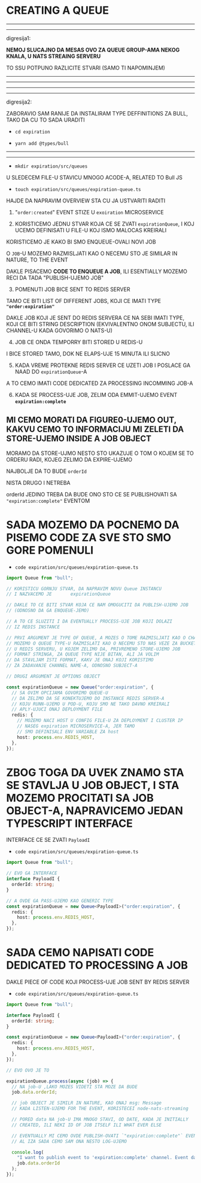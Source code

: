 # CREATING A QUEUE

***
***

digresija1:

**NEMOJ SLUCAJNO DA MESAS OVO ZA QUEUE GROUP-AMA NEKOG KNALA, U NATS STREAING SERVERU**

TO SSU POTPUNO RAZLICITE STVARI (SAMO TI NAPOMINJEM)

***
***

***
***

digresija2:

ZABORAVIO SAM RANIJE DA INSTALIRAM TYPE DEFFINITIONS ZA BULL, TAKO DA CU TO SADA URADITI

- `cd expiration`

- `yarn add @types/bull`

***
***


- `mkdir expiration/src/queues`

U SLEDECEM FILE-U STAVICU MNOGO ACODE-A, RELATED TO Bull JS

- `touch expiration/src/queues/expiration-queue.ts`

HAJDE DA NAPRAVIM OVERVIEW STA CU JA USTVARITI RADITI

1. "`order:created`" EVENT STIZE U `exoiration` MICROSERVICE

2. KORISTICEMO JEDNU STVAR KOJA CE SE ZVATI `expirationQueue`, I KOJ UCEMO DEFINISATI U FILE-U KOJ ISMO MALOCAS KREIRALI

KORISTICEMO JE KAKO BI SMO ENQUEUE-OVALI NOVI JOB

O `JOB`-U MOZEMO RAZMISLJATI KAO O NECEMU STO JE SIMILAR IN NATURE, TO THE EVENT

DAKLE PISACEMO **CODE TO ENQUEUE A JOB**, ILI ESENTIALLY MOZEMO RECI DA TADA "PUBLISH-UJEMO JOB"

3. POMENUTI JOB BICE SENT TO REDIS SERVER

TAMO CE BITI LIST OF DIFFERENT JOBS, KOJI CE IMATI TYPE **`"order:expiration"`**

DAKLE JOB KOJI JE SENT DO REDIS SERVERA CE NA SEBI IMATI TYPE, KOJI CE BITI STRING DESCRIPTION (EKVIVALENTNO ONOM SUBJECTU, ILI CHANNEL-U KADA GOVORIMO O NATS-U)

4. JOB CE ONDA TEMPORRY BITI STORED U REDIS-U

I BICE STORED TAMO, DOK NE ELAPS-UJE 15 MINUTA ILI SLICNO

5. KADA VREME PROTEKNE REDIS SERVER CE UZETI JOB I POSLACE GA NAAD DO `expirationQueue`-A

A TO CEMO IMATI CODE DEDICATED ZA PROCESSING INCOMMING JOB-A

6. KADA SE PROCESS-UJE JOB, ZELIM ODA EMMIT-UJEMO EVENT **`expiration:complete`**

## MI CEMO MORATI DA FIGURE0-UJEMO OUT, KAKVU CEMO TO INFORMACIJU MI ZELETI DA STORE-UJEMO INSIDE A JOB OBJECT

MORAMO DA STORE-UJMO NESTO STO UKAZUJE O TOM O KOJEM SE TO ORDERU RADI, KOJEG ZELIMO DA EXPIRE-UJEMO

NAJBOLJE DA TO BUDE `orderId`

NISTA DRUGO I NETREBA

orderId JEDINO TREBA DA BUDE ONO STO CE SE PUBLISHOVATI SA `"expiration:complete"` EVENTOM

# SADA MOZEMO DA POCNEMO DA PISEMO CODE ZA SVE STO SMO GORE POMENULI

- `code expiration/src/queues/expiration-queue.ts`

```ts
import Queue from "bull";

// KORISTICU GORNJU STVAR, DA NAPRAVIM NOVU Queue INSTANCU
// I NAZVACEMO JE       expirationQueue

// DAKLE TO CE BITI STVAR KOJA CE NAM OMOGUCITI DA PUBLISH-UJEMO JOB
// (ODNOSNO DA GA ENQUEUE-JEMO)

// A TO CE SLUZITI I DA EVENTUALLY PROCESS-UJE JOB KOJI DOLAZI
// IZ REDIS INSTANCE

// PRVI ARGUMENT JE TYPE OF QUEUE, A MOZES O TOME RAZMISLJATI KAO O CHANNEL NAME-U
// MOZEMO O QUEUE TYPE-U RAZMISLATI KAO O NECEMU STO NAS VEZE ZA BUCKET
// U REDIS SERVERU, U KOJEM ZELIMO DA, PRIVREMENO STORE-UJEMO JOB
// FORMAT STRINGA, ZA QUEUE TYPE NIJE BITAN, ALI JA VOLIM
// DA STAVLJAM ISTI FORMAT, KAKV JE ONAJ KOJI KORISTIMO
// ZA ZADAVANJE CHANNEL NAME-A, ODNOSNO SUBJECT-A

// DRUGI ARGUMENT JE OPTIONS OBJECT

const expirationQueue = new Queue("order:expiration", {
  // SA OVIM OPCIJAMA GOVORIMO QUEUE-U
  // DA ZELIMO DA SE KONEKTUJEMO DO INSTANCE REDIS SERVER-A
  // KOJU RUNN-UJEMO U POD-U, KOJU SMO NE TAKO DAVNO KREIRALI
  // APLY-UJUCI ONAJ DEPLOYMENT FILE
  redis: {
    // MOZEMO NACI HOST U CONFIG FILE-U ZA DEPLOYMENT I CLUSTER IP
    // NASEG expiration MICROSERVICE-A, JER TAMO
    // SMO DEFINISALI ENV VARIABLE ZA host
    host: process.env.REDIS_HOST,
  },
});

```

# ZBOG TOGA DA UVEK ZNAMO STA SE STAVLJA U JOB OBJECT, I STA MOZEMO PROCITATI SA JOB OBJECT-A, NAPRAVICEMO JEDAN TYPESCRIPT INTERFACE

INTERFACE CE SE ZVATI `PayloadI`

- `code expiration/src/queues/expiration-queue.ts`

```ts
import Queue from "bull";

// EVO GA INTERFACE
interface PayloadI {
  orderId: string;
}

// A OVDE GA PASS-UJEMO KAO GENERIC TYPE
const expirationQueue = new Queue<PayloadI>("order:expiration", {
  redis: {
    host: process.env.REDIS_HOST,
  },
});
```

# SADA CEMO NAPISATI CODE DEDICATED TO PROCESSING A JOB

DAKLE PIECE OF CODE KOJI PROCESS-UJE JOB SENT BY REDIS SERVER

- `code expiration/src/queues/expiration-queue.ts`

```ts
import Queue from "bull";

interface PayloadI {
  orderId: string;
}

const expirationQueue = new Queue<PayloadI>("order:expiration", {
  redis: {
    host: process.env.REDIS_HOST,
  },
});

// EVO OVO JE TO

expirationQueue.process(async (job) => {
  // NA job-U ,LAKO MOZES VIDETI STA MOZE DA BUDE
  job.data.orderId;

  // job OBJECT JE SIMILR IN NATURE, KAO ONAJ msg: Message
  // KADA LISTEN-UJEMO FOR THE EVENT, KORISTECEI node-nats-streaming

  // PORED data NA job-U IMA MNOGO STAVI, OD DATE, KADA JE INITIALLY
  // CREATED, ILI NEKI ID OF JOB ITSELF ILI WHAT EVER ELSE

  // EVENTUALLY MI CEMO OVDE PUBLISH-OVATI `"expiration:complete"` EVENT
  // AL IZA SADA CEMO SAM ONA NESTO LOG-UJEMO

  console.log(
    "I want to publish event to 'expiration:complete' channel. Event data --> orderId",
    job.data.orderId
  );
});

```
